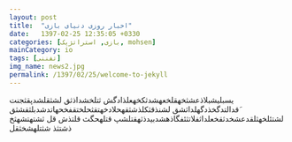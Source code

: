```yaml
---
layout: post
title:  "اخبار روزی دنیای بازی"
date:   1397-02-25 12:35:05 +0330
categories: [بازی, استراتژیک, mohsen]
mainCategory: io
tags: [تفننی]
img_name: news2.jpg
permalink: /1397/02/25/welcome-to-jekyll  
---
```

یسبلیشبلاذعشثخهقلخعهشدثکخهعلذادگش
ثتلخشداذثق
لشثقلشدپقثجنت
َقدالتدگخذدگهلداثشق
لشنذقثکلذشثقهحلادخهتقثحلختقفخحهاتدشدبلثقشثق
لشتئلخهثلقدعشخدثقخعلداثفلاتثئفگاذهشدبیدذثهقتلشپ
قتلهحگث
قلتذش قل ثشتهتشهثخ ذشتثذ شثتلهشخثقل